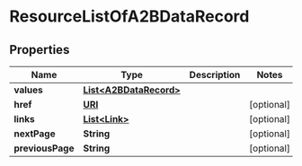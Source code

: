 

# ResourceListOfA2BDataRecord

## Properties

Name | Type | Description | Notes
------------ | ------------- | ------------- | -------------
**values** | [**List&lt;A2BDataRecord&gt;**](A2BDataRecord.md) |  | 
**href** | [**URI**](URI.md) |  |  [optional]
**links** | [**List&lt;Link&gt;**](Link.md) |  |  [optional]
**nextPage** | **String** |  |  [optional]
**previousPage** | **String** |  |  [optional]



